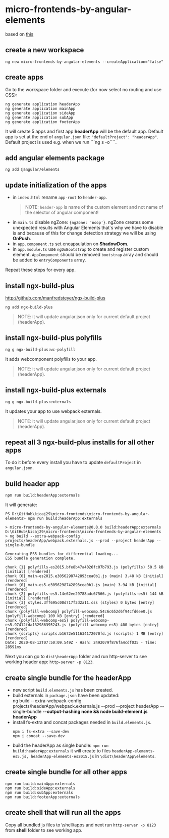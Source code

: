 # micro-frontends-by-angular-elements
based on [this](https://www.youtube.com/watch?v=oqle07Ifyoc)

## create a new workspace

```
ng new micro-frontends-by-angular-elements --createApplication="false"
```

## create apps

Go to the workspace folder and execute (for now select no routing and use CSS):

```
ng generate application headerApp
ng generate application mainApp
ng generate application sideApp
ng generate application subApp
ng generate application footerApp
```

It will create 5 apps and first app **headerApp** will be the default app. Default app is set at the end of ```angular.json``` file:
```"defaultProject": "headerApp"```. Default project is used e.g. when we run ```ng s -o````.

## add angular elements package

```
ng add @angular/elements
```

## update initialization of the apps

* in ```index.html``` rename ```app-root``` to ```header-app```.
  >NOTE: ```header-app``` is name of the custom element and not name of the selector of angular component!
* in ```main.ts``` disable ngZone: ```{ngZone: 'noop'}```. ngZone creates some unexpected results with Angular Elements that`s why we have to disable is and because of this for change detection strategy we will be using **OnPush**.
* in ```app.component.ts``` set encapsulation on **ShadowDom**.
* in ```app.module.ts``` use ```ngDoBootstrap``` to create and register custom element. ```AppComponent``` should be removed ```bootstrap``` array and should be added to ```entryComponents``` array.

Repeat these steps for every app.

## install ngx-build-plus
http://github.com/manfredsteyer/ngx-build-plus

```
ng add ngx-build-plus
```

>NOTE: it will update angular.json only for current default project (headerApp).

## install ngx-build-plus polyfills

```
ng g ngx-build-plus:wc-polyfill
```
It adds webcomponent polyfills to your app.

>NOTE: it will update angular.json only for current default project (headerApp).

## install ngx-build-plus externals

```
ng g ngx-build-plus:externals
```

It updates your app to use webpack externals.

>NOTE: it will update angular.json only for current default project (headerApp).

## repeat all 3 ngx-build-plus installs for all other apps

To do it before every install you have to update ```defaultProject``` in ```angular.json```.

## build header app

```
npm run build:headerApp:externals
```
It will generate:
```
PS D:\GitHub\kicaj29\micro-frontends\micro-frontends-by-angular-elements> npm run build:headerApp:externals

> micro-frontends-by-angular-elements@0.0.0 build:headerApp:externals D:\GitHub\kicaj29\micro-frontends\micro-frontends-by-angular-elements
> ng build --extra-webpack-config projects/headerApp/webpack.externals.js --prod --project headerApp --single-bundle

Generating ES5 bundles for differential loading...
ES5 bundle generation complete.

chunk {1} polyfills-es2015.bfe8b47a4026fc07b793.js (polyfills) 50.5 kB [initial] [rendered]
chunk {0} main-es2015.e3056298742893cea0b1.js (main) 3.48 kB [initial] [rendered]
chunk {0} main-es5.e3056298742893cea0b1.js (main) 3.94 kB [initial] [rendered]
chunk {2} polyfills-es5.14e62ee29788adc67566.js (polyfills-es5) 144 kB [initial] [rendered]
chunk {3} styles.3ff695c00d717f2d2a11.css (styles) 0 bytes [entry] [rendered]
chunk {polyfill-webcomp} polyfill-webcomp.54c6c652d6f94cfd6ee0.js (polyfill-webcomp) 109 kB [entry] [rendered]
chunk {polyfill-webcomp-es5} polyfill-webcomp-es5.97412fda132986395243.js (polyfill-webcomp-es5) 400 bytes [entry] [rendered]
chunk {scripts} scripts.b1672e511634172070fd.js (scripts) 1 MB [entry] [rendered]
Date: 2020-08-12T07:50:09.549Z - Hash: 2492079f876fa4cdf035 - Time: 28591ms
```

Next you can go to ```dist\headerApp``` folder and run http-server to see working header app: ```http-server -p 8123```.

## create single bundle for the headerApp

* new script ```build.elements.js``` has been created.
* build externals in ```package.json``` have been updated:   
  ng build --extra-webpack-config projects/headerApp/webpack.externals.js --prod --project headerApp --single-bundle **--output-hashing none && node build-element.js headerApp**
* install fs-extra and concat packages needed in ```build.elements.js```.
  ```
  npm i fs-extra --save-dev
  npm i concat --save-dev
  ```
* build the headerApp as single bundle: ```npm run build:headerApp:externals```
  it will create to files ```headerApp-elements-es5.js, headerApp-elements-es2015.js``` in ```\dist\headerApp\elements```.

## create single bundle for all other apps

```
npm run build:mainApp:externals
npm run build:sideApp:externals
npm run build:subApp:externals
npm run build:footerApp:externals
```

## create shell that will run all the apps

Copy all bundled js files to \shell\apps and next run ```http-server -p 8123``` from **shell** folder to see working app.